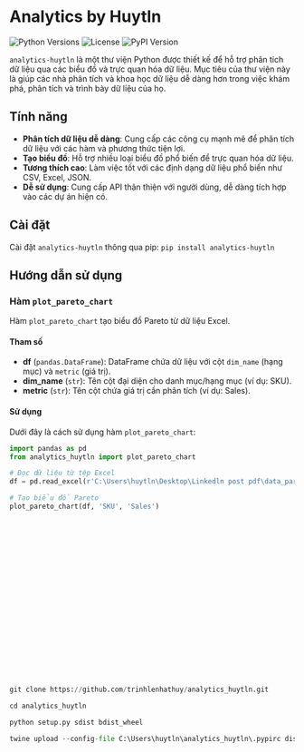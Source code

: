 # Analytics by Huytln

![Python Versions](https://img.shields.io/pypi/pyversions/analytics-huytln)
![License](https://img.shields.io/pypi/l/analytics-huytln)
![PyPI Version](https://img.shields.io/pypi/v/analytics-huytln)

`analytics-huytln` là một thư viện Python được thiết kế để hỗ trợ phân tích dữ liệu qua các biểu đồ và trực quan hóa dữ liệu. Mục tiêu của thư viện này là giúp các nhà phân tích và khoa học dữ liệu dễ dàng hơn trong việc khám phá, phân tích và trình bày dữ liệu của họ.

## Tính năng

- **Phân tích dữ liệu dễ dàng**: Cung cấp các công cụ mạnh mẽ để phân tích dữ liệu với các hàm và phương thức tiện lợi.
- **Tạo biểu đồ**: Hỗ trợ nhiều loại biểu đồ phổ biến để trực quan hóa dữ liệu.
- **Tương thích cao**: Làm việc tốt với các định dạng dữ liệu phổ biến như CSV, Excel, JSON.
- **Dễ sử dụng**: Cung cấp API thân thiện với người dùng, dễ dàng tích hợp vào các dự án hiện có.

## Cài đặt

Cài đặt `analytics-huytln` thông qua pip: 
``` pip install analytics-huytln ```

## Hướng dẫn sử dụng

### Hàm `plot_pareto_chart`

Hàm `plot_pareto_chart` tạo biểu đồ Pareto từ dữ liệu Excel.

#### Tham số

- **df** (`pandas.DataFrame`): DataFrame chứa dữ liệu với cột `dim_name` (hạng mục) và `metric` (giá trị).
- **dim_name** (`str`): Tên cột đại diện cho danh mục/hạng mục (ví dụ: SKU).
- **metric** (`str`): Tên cột chứa giá trị cần phân tích (ví dụ: Sales).

#### Sử dụng

Dưới đây là cách sử dụng hàm `plot_pareto_chart`:

```python
import pandas as pd
from analytics_huytln import plot_pareto_chart

# Đọc dữ liệu từ tệp Excel
df = pd.read_excel(r'C:\Users\huytln\Desktop\Linkedln post pdf\data_pareto.xlsx')

# Tạo biểu đồ Pareto
plot_pareto_chart(df, 'SKU', 'Sales')






















git clone https://github.com/trinhlenhathuy/analytics_huytln.git 

cd analytics_huytln

python setup.py sdist bdist_wheel 

twine upload --config-file C:\Users\huytln\analytics_huytln\.pypirc dist/*
